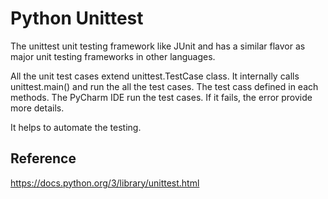 # Python Unittest

The unittest unit testing framework like JUnit and has a similar flavor as major unit testing frameworks in other languages. 

All the unit test cases extend unittest.TestCase class. It internally calls unittest.main() and run the all the test cases. The test cass defined in each methods. The PyCharm IDE run the test cases. If it fails, the error provide more details. 

It helps to automate the testing.

## Reference
https://docs.python.org/3/library/unittest.html
